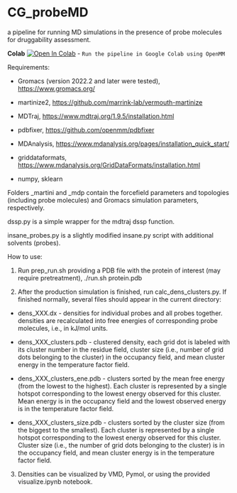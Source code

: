 # CG_probeMD
a pipeline for running MD simulations in the presence of probe molecules for druggability assessment.

**Colab** [![Open In Colab](https://colab.research.google.com/assets/colab-badge.svg)](https://colab.research.google.com/github/porekhov/CG_probeMD/blob/main/colabind_probeMD.ipynb)  - `Run the pipeline in Google Colab using OpenMM`

Requirements:
- Gromacs (version 2022.2 and later were tested), https://www.gromacs.org/

- martinize2, https://github.com/marrink-lab/vermouth-martinize

- MDTraj, https://www.mdtraj.org/1.9.5/installation.html

- pdbfixer, https://github.com/openmm/pdbfixer

- MDAnalysis, https://www.mdanalysis.org/pages/installation_quick_start/

- griddataformats, https://www.mdanalysis.org/GridDataFormats/installation.html

- numpy, sklearn

Folders _martini and _mdp contain the forcefield parameters and topologies (including probe molecules) and Gromacs simulation parameters, respectively.

dssp.py is a simple wrapper for the mdtraj dssp function.

insane_probes.py is a slightly modified insane.py script with additional solvents (probes).

How to use:

1. Run prep_run.sh providing a PDB file with the protein of interest (may require pretreatment), ./run.sh protein.pdb

2. After the production simulation is finished, run calc_dens_clusters.py. If finished normally, several files should appear in the current directory:

 - dens_XXX.dx - densities for individual probes and all probes together. densities are recalculated into free energies of corresponding probe molecules, i.e., in kJ/mol units.

 - dens_XXX_clusters.pdb - clustered density, each grid dot is labeled with its cluster number in the residue field, cluster size (i.e., number of grid dots belonging to the cluster) in the occupancy field, and mean cluster energy in the temperature factor field.

 - dens_XXX_clusters_ene.pdb - clusters sorted by the mean free energy (from the lowest to the highest). Each cluster is represented by a single hotspot corresponding to the lowest energy observed for this cluster. Mean energy is in the occupancy field and the lowest observed energy is in the temperature factor field.

 - dens_XXX_clusters_size.pdb - clusters sorted by the cluster size (from the biggest to the smallest). Each cluster is represented by a single hotspot corresponding to the lowest energy observed for this cluster. Cluster size (i.e., the number of grid dots belonging to the cluster) is in the occupancy field, and mean cluster energy is in the temperature factor field.
 
3. Densities can be visualized by VMD, Pymol, or using the provided visualize.ipynb notebook.
